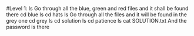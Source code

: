 #Level 1:
ls
Go through all the blue, green and red files and it shall be found there
cd blue
ls
cd hats
ls
Go through all the files and it will be found in the grey one
cd grey
ls
cd solution
ls
cd patience
ls
cat SOLUTION.txt
And the password is there
